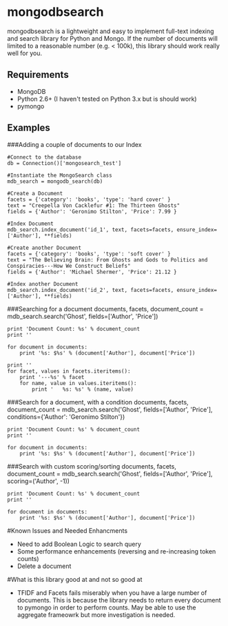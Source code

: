 mongodbsearch
=============

mongodbsearch is a lightweight and easy to implement full-text indexing and search library for Python and Mongo.  If the number of documents will limited to a reasonable number (e.g. < 100k), this library should work really well for you.

Requirements
------------

- MongoDB 
- Python 2.6+ (I haven't tested on Python 3.x but is should work)
- pymongo

Examples
--------

###Adding a couple of documents to our Index

    #Connect to the database
    db = Connection()['mongosearch_test']

    #Instantiate the MongoSearch class
    mdb_search = mongodb_search(db)

    #Create a Document
    facets = {'category': 'books', 'type': 'hard cover' }
    text = "Creepella Von Cacklefur #1: The Thirteen Ghosts"
    fields = {'Author': 'Geronimo Stilton', 'Price': 7.99 }
    
    #Index Document
    mdb_search.index_document('id_1', text, facets=facets, ensure_index=['Author'], **fields)

    #Create another Document
    facets = {'category': 'books', 'type': 'soft cover' }
    text = "The Believing Brain: From Ghosts and Gods to Politics and Conspiracies---How We Construct Beliefs"
    fields = {'Author': 'Michael Shermer', 'Price': 21.12 }

    #Index another Document
    mdb_search.index_document('id_2', text, facets=facets, ensure_index=['Author'], **fields)
    
###Searching for a document
    documents, facets, document_count = mdb_search.search('Ghost', fields=['Author', 'Price'])
    
    print 'Document Count: %s' % document_count
    print ''

    for document in documents:
        print '%s: $%s' % (document['Author'], document['Price'])

    print ''
    for facet, values in facets.iteritems():
        print '---%s' % facet
        for name, value in values.iteritems():
            print '   %s: %s' % (name, value)

###Search for a document, with a condition
    documents, facets, document_count = mdb_search.search('Ghost', fields=['Author', 'Price'], 
                                                          conditions={'Author': 'Geronimo Stilton'})

    print 'Document Count: %s' % document_count
    print ''

    for document in documents:
        print '%s: $%s' % (document['Author'], document['Price'])
            
###Search with custom scoring/sorting
    documents, facets, document_count = mdb_search.search('Ghost', fields=['Author', 'Price'], scoring=('Author', -1))

    print 'Document Count: %s' % document_count
    print ''

    for document in documents:
        print '%s: $%s' % (document['Author'], document['Price'])      
    
#Known Issues and Needed Enhancments
- Need to add Boolean Logic to search query
- Some performance enhancements (reversing and re-increasing token counts)
- Delete a document

#What is this library good at and not so good at
- TFIDF and Facets fails miserably when you have a large number of documents.  This is because the library needs to return every document to pymongo in order to perform counts.  May be able to use the aggregate frameowrk but more investigation is needed.



    
    
